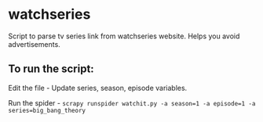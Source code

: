 # watchseries
Script to parse tv series link from watchseries website. Helps you avoid advertisements.

## To run the script:
Edit the file - Update series, season, episode variables.

Run the spider - `scrapy runspider watchit.py -a season=1 -a episode=1 -a series=big_bang_theory`
